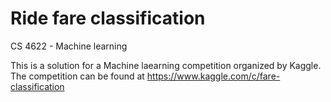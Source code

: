# Ride fare classification
CS 4622 - Machine learning

This is a solution for a Machine laearning competition organized by Kaggle.
The competition can be found at https://www.kaggle.com/c/fare-classification
